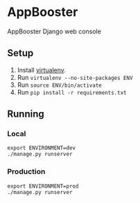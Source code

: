 # AppBooster

AppBooster Django web console

## Setup

1. Install [virtualenv](http://virtualenv.readthedocs.org/en/latest/virtualenv.html#installation).
2. Run ```virtualenv --no-site-packages ENV```
3. Run ```source ENV/bin/activate```
4. Run ```pip install -r requirements.txt```

## Running

### Local

	export ENVIRONMENT=dev
	./manage.py runserver
	
### Production

	export ENVIRONMENT=prod
	./manage.py runserver
